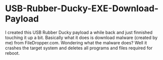 # USB-Rubber-Ducky-EXE-Download-Payload
I created this USB Rubber Ducky payload a while back and just finnished touching it up a bit. Basically what it does is download malware (created by me) from FileDropper.com. Wondering what the malware does? Well it crashes the target system and deletes all programs and files required for reboot. 
